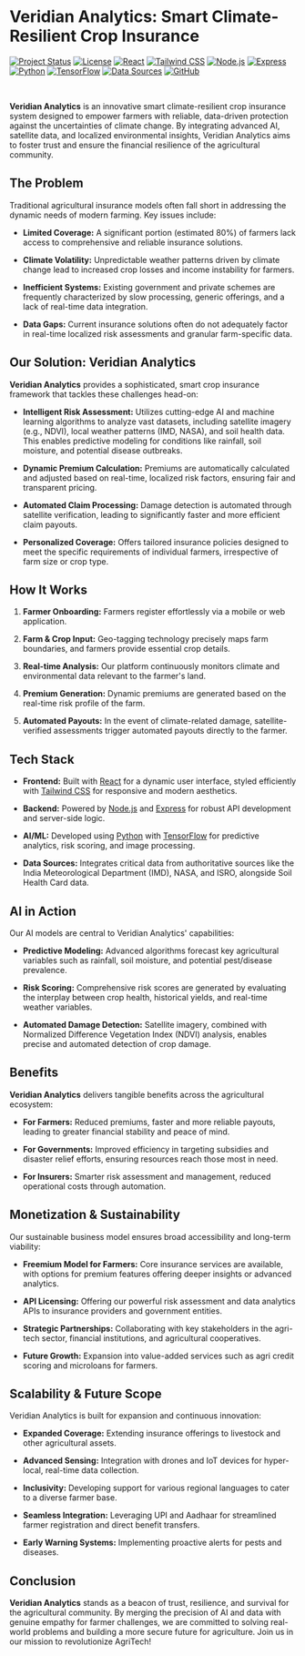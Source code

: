 # Veridian Analytics: Smart Climate-Resilient Crop Insurance

[![Project Status](https://img.shields.io/badge/Status-Development-yellowgreen)](https://img.shields.io/badge/Status-Development-yellowgreen)
[![License](https://img.shields.io/badge/License-MIT-blue.svg)](https://opensource.org/licenses/MIT)
[![React](https://img.shields.io/badge/React-v18.x-61DAFB?logo=react&logoColor=fff)](https://react.dev/)
[![Tailwind CSS](https://img.shields.io/badge/Tailwind_CSS-v3.x-38B2AC?logo=tailwind-css&logoColor=fff)](https://tailwindcss.com/)
[![Node.js](https://img.shields.io/badge/Node.js-v18.x-339933?logo=nodedotjs&logoColor=fff)](https://nodejs.org/en/)
[![Express](https://img.shields.io/badge/Express-v4.x-000000?logo=express&logoColor=fff)](https://expressjs.com/)
[![Python](https://img.shields.io/badge/Python-v3.x-3776AB?logo=python&logoColor=fff)](https://www.python.org/)
[![TensorFlow](https://img.shields.io/badge/TensorFlow-v2.x-FF6F00?logo=tensorflow&logoColor=fff)](https://www.tensorflow.org/)
[![Data Sources](https://img.shields.io/badge/Data_Sources-IMD%2C_NASA%2C_ISRO-informational)](https://img.shields.io/badge/Data_Sources-IMD%2C_NASA%2C_ISRO-informational)
[![GitHub](https://img.shields.io/badge/GitHub-Repository-181717?logo=github&logoColor=fff)](https://github.com/Yashraghuvans/Veridian-Analytics.git) 

<br />

**Veridian Analytics** is an innovative smart climate-resilient crop insurance system designed to empower farmers with reliable, data-driven protection against the uncertainties of climate change. By integrating advanced AI, satellite data, and localized environmental insights, Veridian Analytics aims to foster trust and ensure the financial resilience of the agricultural community.

## The Problem

Traditional agricultural insurance models often fall short in addressing the dynamic needs of modern farming. Key issues include:

* **Limited Coverage:** A significant portion (estimated 80%) of farmers lack access to comprehensive and reliable insurance solutions.

* **Climate Volatility:** Unpredictable weather patterns driven by climate change lead to increased crop losses and income instability for farmers.

* **Inefficient Systems:** Existing government and private schemes are frequently characterized by slow processing, generic offerings, and a lack of real-time data integration.

* **Data Gaps:** Current insurance solutions often do not adequately factor in real-time localized risk assessments and granular farm-specific data.

## Our Solution: Veridian Analytics

**Veridian Analytics** provides a sophisticated, smart crop insurance framework that tackles these challenges head-on:

* **Intelligent Risk Assessment:** Utilizes cutting-edge AI and machine learning algorithms to analyze vast datasets, including satellite imagery (e.g., NDVI), local weather patterns (IMD, NASA), and soil health data. This enables predictive modeling for conditions like rainfall, soil moisture, and potential disease outbreaks.

* **Dynamic Premium Calculation:** Premiums are automatically calculated and adjusted based on real-time, localized risk factors, ensuring fair and transparent pricing.

* **Automated Claim Processing:** Damage detection is automated through satellite verification, leading to significantly faster and more efficient claim payouts.

* **Personalized Coverage:** Offers tailored insurance policies designed to meet the specific requirements of individual farmers, irrespective of farm size or crop type.

## How It Works

1.  **Farmer Onboarding:** Farmers register effortlessly via a mobile or web application.

2.  **Farm & Crop Input:** Geo-tagging technology precisely maps farm boundaries, and farmers provide essential crop details.

3.  **Real-time Analysis:** Our platform continuously monitors climate and environmental data relevant to the farmer's land.

4.  **Premium Generation:** Dynamic premiums are generated based on the real-time risk profile of the farm.

5.  **Automated Payouts:** In the event of climate-related damage, satellite-verified assessments trigger automated payouts directly to the farmer.

## Tech Stack

* **Frontend:** Built with [React](https://react.dev/) for a dynamic user interface, styled efficiently with [Tailwind CSS](https://tailwindcss.com/) for responsive and modern aesthetics.

* **Backend:** Powered by [Node.js](https://nodejs.org/en/) and [Express](https://expressjs.com/) for robust API development and server-side logic.

* **AI/ML:** Developed using [Python](https://www.python.org/) with [TensorFlow](https://www.tensorflow.org/) for predictive analytics, risk scoring, and image processing.

* **Data Sources:** Integrates critical data from authoritative sources like the India Meteorological Department (IMD), NASA, and ISRO, alongside Soil Health Card data.


## AI in Action

Our AI models are central to Veridian Analytics' capabilities:

* **Predictive Modeling:** Advanced algorithms forecast key agricultural variables such as rainfall, soil moisture, and potential pest/disease prevalence.

* **Risk Scoring:** Comprehensive risk scores are generated by evaluating the interplay between crop health, historical yields, and real-time weather variables.

* **Automated Damage Detection:** Satellite imagery, combined with Normalized Difference Vegetation Index (NDVI) analysis, enables precise and automated detection of crop damage.

## Benefits

**Veridian Analytics** delivers tangible benefits across the agricultural ecosystem:

* **For Farmers:** Reduced premiums, faster and more reliable payouts, leading to greater financial stability and peace of mind.

* **For Governments:** Improved efficiency in targeting subsidies and disaster relief efforts, ensuring resources reach those most in need.

* **For Insurers:** Smarter risk assessment and management, reduced operational costs through automation.

## Monetization & Sustainability

Our sustainable business model ensures broad accessibility and long-term viability:

* **Freemium Model for Farmers:** Core insurance services are available, with options for premium features offering deeper insights or advanced analytics.

* **API Licensing:** Offering our powerful risk assessment and data analytics APIs to insurance providers and government entities.

* **Strategic Partnerships:** Collaborating with key stakeholders in the agri-tech sector, financial institutions, and agricultural cooperatives.

* **Future Growth:** Expansion into value-added services such as agri credit scoring and microloans for farmers.

## Scalability & Future Scope

Veridian Analytics is built for expansion and continuous innovation:

* **Expanded Coverage:** Extending insurance offerings to livestock and other agricultural assets.

* **Advanced Sensing:** Integration with drones and IoT devices for hyper-local, real-time data collection.

* **Inclusivity:** Developing support for various regional languages to cater to a diverse farmer base.

* **Seamless Integration:** Leveraging UPI and Aadhaar for streamlined farmer registration and direct benefit transfers.

* **Early Warning Systems:** Implementing proactive alerts for pests and diseases.

## Conclusion

**Veridian Analytics** stands as a beacon of trust, resilience, and survival for the agricultural community. By merging the precision of AI and data with genuine empathy for farmer challenges, we are committed to solving real-world problems and building a more secure future for agriculture. Join us in our mission to revolutionize AgriTech!
